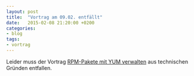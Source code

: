 ```yaml
---
layout: post
title:  "Vortrag am 09.02. entfällt"
date:   2015-02-08 21:20:00 +0200
categories:
- blog
tags:
- vortrag
---
```


Leider muss der Vortrag [RPM-Pakete mit YUM verwalten](https://chaotikum.org/projekte:vortraege:2015-02-09) aus technischen Gründen entfallen.
